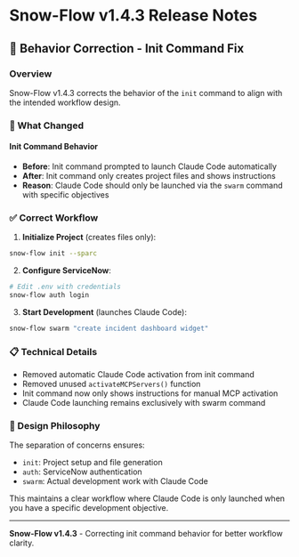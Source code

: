 # Snow-Flow v1.4.3 Release Notes

## 🔧 Behavior Correction - Init Command Fix

### Overview
Snow-Flow v1.4.3 corrects the behavior of the `init` command to align with the intended workflow design.

### 🎯 What Changed

#### Init Command Behavior
- **Before**: Init command prompted to launch Claude Code automatically
- **After**: Init command only creates project files and shows instructions
- **Reason**: Claude Code should only be launched via the `swarm` command with specific objectives

### ✅ Correct Workflow

1. **Initialize Project** (creates files only):
```bash
snow-flow init --sparc
```

2. **Configure ServiceNow**:
```bash
# Edit .env with credentials
snow-flow auth login
```

3. **Start Development** (launches Claude Code):
```bash
snow-flow swarm "create incident dashboard widget"
```

### 📋 Technical Details
- Removed automatic Claude Code activation from init command
- Removed unused `activateMCPServers()` function
- Init command now only shows instructions for manual MCP activation
- Claude Code launching remains exclusively with swarm command

### 🎯 Design Philosophy
The separation of concerns ensures:
- `init`: Project setup and file generation
- `auth`: ServiceNow authentication
- `swarm`: Actual development work with Claude Code

This maintains a clear workflow where Claude Code is only launched when you have a specific development objective.

---

**Snow-Flow v1.4.3** - Correcting init command behavior for better workflow clarity.